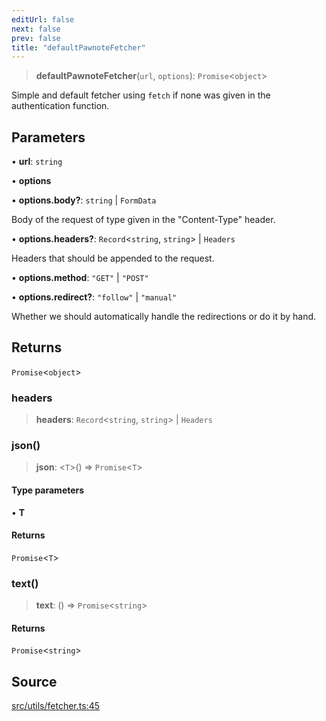 ```yaml
---
editUrl: false
next: false
prev: false
title: "defaultPawnoteFetcher"
---
```


> **defaultPawnoteFetcher**(`url`, `options`): `Promise`\<`object`\>

Simple and default fetcher using `fetch` if none was given
in the authentication function.

## Parameters

• **url**: `string`

• **options**

• **options.body?**: `string` \| `FormData`

Body of the request of type given in the "Content-Type" header.

• **options.headers?**: `Record`\<`string`, `string`\> \| `Headers`

Headers that should be appended to the request.

• **options.method**: `"GET"` \| `"POST"`

• **options.redirect?**: `"follow"` \| `"manual"`

Whether we should automatically handle the redirections or do it by hand.

## Returns

`Promise`\<`object`\>

### headers

> **headers**: `Record`\<`string`, `string`\> \| `Headers`

### json()

> **json**: \<`T`\>() => `Promise`\<`T`\>

#### Type parameters

• **T**

#### Returns

`Promise`\<`T`\>

### text()

> **text**: () => `Promise`\<`string`\>

#### Returns

`Promise`\<`string`\>

## Source

[src/utils/fetcher.ts:45](https://github.com/Gabriel29306/Pawnote/blob/a2552cd7208db339c299a04178513054cceb5849/src/utils/fetcher.ts#L45)
